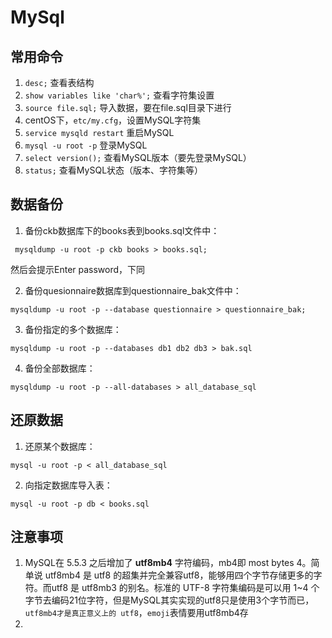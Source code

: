 # MySql

## 常用命令
1. `desc;` 查看表结构
2. `show variables like 'char%';`	查看字符集设置
3. `source file.sql;`	导入数据，要在file.sql目录下进行
4. centOS下，`etc/my.cfg`，设置MySQL字符集
5. `service mysqld restart`	重启MySQL
6. `mysql -u root -p`	登录MySQL
7. `select version();`	查看MySQL版本（要先登录MySQL）
8. `status;` 查看MySQL状态（版本、字符集等）

## 数据备份

1. 备份ckb数据库下的books表到books.sql文件中：

```mysql
 mysqldump -u root -p ckb books > books.sql; 
```

然后会提示Enter password，下同

2. 备份quesionnaire数据库到questionnaire_bak文件中：
```mysql
mysqldump -u root -p --database questionnaire > questionnaire_bak;
```

3. 备份指定的多个数据库：
```mysql
mysqldump -u root -p --databases db1 db2 db3 > bak.sql
```
4. 备份全部数据库：
```mysql
mysqldump -u root -p --all-databases > all_database_sql
```

## 还原数据

1. 还原某个数据库：
```mysql
mysql -u root -p < all_database_sql
```
2. 向指定数据库导入表：
```mysql
mysql -u root -p db < books.sql
```

##  注意事项

1. MySQL在 5.5.3 之后增加了 **utf8mb4** 字符编码，mb4即 most bytes 4。简单说 utf8mb4 是 utf8 的超集并完全兼容utf8，能够用四个字节存储更多的字符。而utf8 是 utf8mb3 的别名。标准的 UTF-8 字符集编码是可以用 1~4 个字节去编码21位字符，但是MySQL其实实现的utf8只是使用3个字节而已， `utf8mb4才是真正意义上的 utf8`，`emoji`表情要用utf8mb4存
2. 
